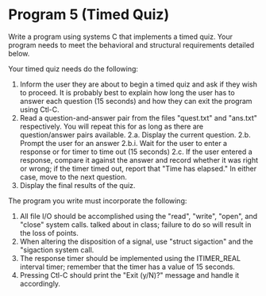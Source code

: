 # Program 5 (Timed Quiz)

Write a program using systems C that implements a timed quiz. 
Your program needs to meet the behavioral and structural requirements
detailed below.

Your timed quiz needs do the following:
1. Inform the user they are about to begin a timed quiz and ask if they wish to proceed.
   It is probably best to explain how long the user has to answer each question (15 seconds)
   and how they can exit the program using Ctl-C. 
2. Read a question-and-answer pair from the files "quest.txt" and "ans.txt" respectively. 
   You will repeat this for as long as there are question/answer pairs available.
2.a. Display the current question.
2.b. Prompt the user for an answer
2.b.i. Wait for the user to enter a response or for timer to time out (15 seconds)
2.c. If the user entered a response, compare it against the answer and record whether it
     was right or wrong; if the timer timed out, report that "Time has elapsed."
     In either case, move to the next question.
3. Display the final results of the quiz.

The program you write must incorporate the following:
1. All file I/O should be accomplished using the "read", "write", "open", and "close" system calls. 
   talked about in class; failure to do so will result in the loss of points.
2. When altering the disposition of a signal, use "struct sigaction" and the "sigaction system call.
3. The response timer should be implemented using the ITIMER_REAL interval timer; remember that the timer has
   a value of 15 seconds.
4. Pressing Ctl-C should print the "Exit (y/N)?" message and handle it accordingly.
